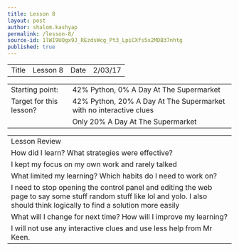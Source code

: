 ```yaml
---
title: Lesson 8
layout: post
author: shalom.kashyap
permalink: /lesson-8/
source-id: 1lWI9UOgx9J_REzdsWcg_Pt3_LpiCXfs5x2MDB37nhtg
published: true
---
```

<table>
  <tr>
    <td>Title</td>
    <td>Lesson 8</td>
    <td>Date</td>
    <td>2/03/17</td>
  </tr>
</table>


<table>
  <tr>
    <td>Starting point:</td>
    <td>42% Python, 0% A Day At The Supermarket</td>
  </tr>
  <tr>
    <td>Target for this lesson?</td>
    <td>42% Python, 20% A Day At The Supermarket with no interactive clues</td>
  </tr>
  <tr>
    <td></td>
    <td>Only 20% A Day At The Supermarket</td>
  </tr>
</table>


<table>
  <tr>
    <td>Lesson Review</td>
  </tr>
  <tr>
    <td>How did I learn? What strategies were effective? </td>
  </tr>
  <tr>
    <td>I kept my focus on my own work and rarely talked </td>
  </tr>
  <tr>
    <td>What limited my learning? Which habits do I need to work on? </td>
  </tr>
  <tr>
    <td>I need to stop opening the control panel and editing the web page to say some stuff random stuff like lol and yolo. I also should think logically to find a solution more easily </td>
  </tr>
  <tr>
    <td>What will I change for next time? How will I improve my learning?</td>
  </tr>
  <tr>
    <td>I will not use any interactive clues and use less help from Mr Keen.</td>
  </tr>
</table>


